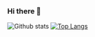 ### Hi there 👋

![Github stats](https://github-readme-stats.vercel.app/api?username=bakhtiyorovdilshod&theme=highcontrast&show_icons=true&count_private=true)
[![Top Langs](https://github-readme-stats.vercel.app/api/top-langs/?username=bakhtiyorovdilshod)](https://github.com/anuraghazra/github-readme-stats)

<!--
**bakhtiyorovdilshod/bakhtiyorovdilshod** is a ✨ _special_ ✨ repository because its `README.md` (this file) appears on your GitHub profile.

Here are some ideas to get you started:

- 🔭 I’m currently working on ...
- 🌱 I’m currently learning ...
- 👯 I’m looking to collaborate on ...
- 🤔 I’m looking for help with ...
- 💬 Ask me about ...
- 📫 How to reach me: ...
- 😄 Pronouns: ...
- ⚡ Fun fact: ...
-->
